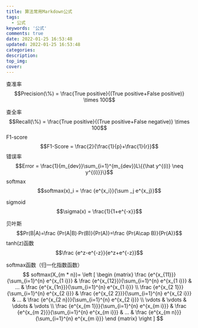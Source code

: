 ```yaml
---
title: 算法常用Markdown公式
tags:
  - 公式
keywords: '公式'
comments: true
date: 2022-01-25 16:53:48
updated: 2022-01-25 16:53:48
categories:
description:
top_img:
cover:
---
```


查准率
$$Precision(\%) = \frac{True positive}{(True positive+False positive)} \times 100$$

查全率
$$Recall(\%) = \frac{True positive}{(True positive+False negative)} \times 100$$
F1-score
$$F1-Score = \frac{2}{\frac{1}{p}+\frac{1}{r}}$$
错误率
$$Error = \frac{1}{m_{dev}}\sum_{i=1}^{m_{dev}}L\{{\hat y^{(i)} \neq y^{(i)}}\}$$
softmax
$$softmax(x)_i = \frac {e^{x_i}}{\sum _j e^{x_j}}$$

sigmoid
$$\sigma(x) = \frac{1}{1+e^{-x}}$$

贝叶斯
$$Pr(B|A)=\frac {Pr(A|B)·Pr(B)}{Pr(A)}=\frac {Pr(A\cap B)}{Pr(A)}$$
tanh(z)函数
$$\frac {e^z-e^{-z}}{e^z+e^{-z}}$$

softmax函数（归一化指数函数）
$$
softmax(X_{m * n})=
\left [ 
\begin {matrix}
\frac {e^{x_{11}}}{\sum_{i=1}^{n} e^{x_{1 i}}} & \frac {e^{x_{12}}}{\sum_{i=1}^{n} e^{x_{1 i}}} & ... & \frac {e^{x_{1n}}}{\sum_{i=1}^{n} e^{x_{1 i}}} 
\\
\frac {e^{x_{2 1}}}{\sum_{i=1}^{n} e^{x_{2 i}}} & \frac {e^{x_{2 2}}}{\sum_{i=1}^{n} e^{x_{2 i}}} & ... & \frac {e^{x_{2 n}}}{\sum_{i=1}^{n} e^{x_{2 i}}}
\\
\vdots & \vdots & \ddots & \vdots
\\ 
\frac {e^{x_{m 1}}}{\sum_{i=1}^{n} e^{x_{m i}}} & \frac {e^{x_{m 2}}}{\sum_{i=1}^{n} e^{x_{m i}}} 
& ... & \frac {e^{x_{m n}}}{\sum_{i=1}^{n} e^{x_{m i}}}
\end {matrix} 
\right ]
$$